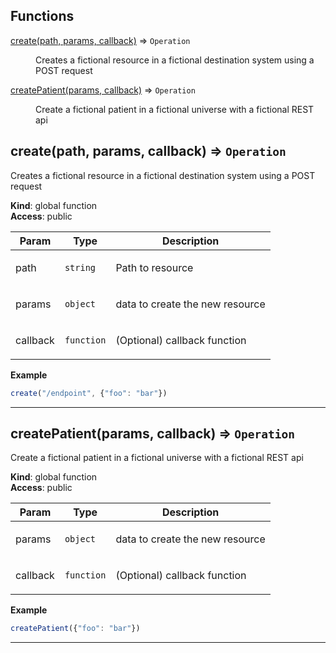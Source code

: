 ## Functions

<dl>
<dt><a href="#create">create(path, params, callback)</a> ⇒ <code>Operation</code></dt>
<dd><p>Creates a fictional resource in a fictional destination system using a POST request</p>
</dd>
<dt><a href="#createPatient">createPatient(params, callback)</a> ⇒ <code>Operation</code></dt>
<dd><p>Create a fictional patient in a fictional universe with a fictional REST api</p>
</dd>
</dl>

<a name="create"></a>

## create(path, params, callback) ⇒ <code>Operation</code>
Creates a fictional resource in a fictional destination system using a POST request

**Kind**: global function  
**Access**: public  
<table>
  <thead>
    <tr>
      <th>Param</th><th>Type</th><th>Description</th>
    </tr>
  </thead>
  <tbody>
<tr>
    <td>path</td><td><code>string</code></td><td><p>Path to resource</p>
</td>
    </tr><tr>
    <td>params</td><td><code>object</code></td><td><p>data to create the new resource</p>
</td>
    </tr><tr>
    <td>callback</td><td><code>function</code></td><td><p>(Optional) callback function</p>
</td>
    </tr>  </tbody>
</table>

**Example**  
```js
create("/endpoint", {"foo": "bar"})
```

* * *

<a name="createPatient"></a>

## createPatient(params, callback) ⇒ <code>Operation</code>
Create a fictional patient in a fictional universe with a fictional REST api

**Kind**: global function  
**Access**: public  
<table>
  <thead>
    <tr>
      <th>Param</th><th>Type</th><th>Description</th>
    </tr>
  </thead>
  <tbody>
<tr>
    <td>params</td><td><code>object</code></td><td><p>data to create the new resource</p>
</td>
    </tr><tr>
    <td>callback</td><td><code>function</code></td><td><p>(Optional) callback function</p>
</td>
    </tr>  </tbody>
</table>

**Example**  
```js
createPatient({"foo": "bar"})
```

* * *

